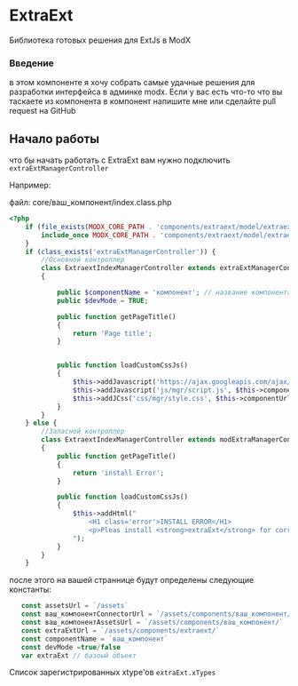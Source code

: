 # ExtraExt 
Библиотека готовых решения для ExtJs в ModX
### Введение
в этом компоненте я хочу собрать самые удачные решения для разработки интерфейса в админке modx.
Если у вас есть что-то что вы таскаете из компонента в компонент напишите мне или сделайте pull request на GitHub
## Начало работы
что бы начать работать с ExtraExt
вам нужно подключить `extraExtManagerController`

Например:

файл: core/ваш_компонент/index.class.php
```php
<?php
	if (file_exists(MODX_CORE_PATH . 'components/extraext/model/extraext.include.php')) {
		include_once MODX_CORE_PATH . 'components/extraext/model/extraext.include.php';
	}
	if (class_exists('extraExtManagerController')) {
		//Основной контроллер
		class ExtraextIndexManagerController extends extraExtManagerController
		{

			public $componentName = 'компонент'; // название компонента так как называется его папка в assets/components/
			public $devMode = TRUE;

			public function getPageTitle()
			{
				return 'Page title';
			}


			public function loadCustomCssJs()
			{
				$this->addJavascript('https://ajax.googleapis.com/ajax/libs/jquery/3.5.1/jquery.min.js', null, TRUE); //кеширование сторонних скриптов. кеш храниться в assets/cache
				$this->addJavascript('js/mgr/script.js', $this->componentUrl); //подключение своего скрипта 
				$this->addJCss('css/mgr/style.css', $this->componentUrl); //подключение своего скрипта 
			}
		}
	} else {
		//Запасной контроллер
		class ExtraextIndexManagerController extends modExtraManagerController
		{
			public function getPageTitle()
			{
				return 'install Error';
			}

			public function loadCustomCssJs()
			{
				$this->addHtml("
					<H1 class='error'>INSTALL ERROR</H1>
					<p>Pleas install <strong>extraExt</strong> for correct work</p>
				");
			}
		}
	}
```

после этого на вашей страннице будут определены следующие константы:
 ```js
    const assetsUrl = `/assets`
    const ваш_компонентConnectorUrl = `/assets/components/ваш_компонент/connector.php`
    const ваш_компонентAssetsUrl = `/assets/components/ваш_компонент/`
    const extraExtUrl = `/assets/components/extraext/`
    const componentName = `ваш_компонент` 
    const devMode =true/false
    var extraExt // базоый объект
```
Список зарегистрированных xtype'oв `extraExt.xTypes`



